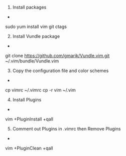 1. Install packages
-
sudo yum install vim git ctags

2. Install Vundle package
-
git clone https://github.com/gmarik/Vundle.vim.git ~/.vim/bundle/Vundle.vim

3. Copy the configuration file and color schemes
-
cp vimrc ~/.vimrc
cp -r vim ~/.vim

4. Install Plugins
-
vim +PluginInstall +qall

5. Comment out Plugins in .vimrc then Remove Plugins
-
vim +PluginClean +qall
